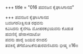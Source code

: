 +++
title = "016 ಪವನಜನ ಕೈಘಾಸಿಗಾನದ"

+++
ಪವನಜನ ಕೈಘಾಸಿಗಾನದ   
ಬವರಿಗರನೀಕ್ಷಿಸುತ ರಥವನು  
ಕವಿಸಿದನು ಕೈನೆಗಹಿ ಮೋಹರಕಭಯವನು ಕೊಡುತ  
ಹವಣಿಸೈ ಹೇರಾಳದಾಟೋ  
ಪವನು ಹಾರೈ ಜಯವ ರಣದಲಿ  
ತವಕಿಸೈ ತೆಗೆದೋಟಕೆನುತುರವಣಿಸಿದನು ಭೀಷ್ಮ      ॥16॥